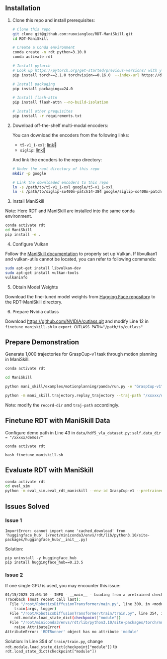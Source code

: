 ## Installation

1. Clone this repo and install prerequisites:

    ```bash
    # Clone this repo
    git clone git@github.com:ruoxianglee/RDT-ManiSkill.git
    cd RDT-ManiSkill
    
    # Create a Conda environment
    conda create -n rdt python=3.10.0
    conda activate rdt
    
    # Install pytorch
    # Look up https://pytorch.org/get-started/previous-versions/ with your cuda version for a correct command
    pip install torch==2.1.0 torchvision==0.16.0  --index-url https://download.pytorch.org/whl/cu121
    
    # Install packaging
    pip install packaging==24.0
    
    # Install flash-attn
    pip install flash-attn --no-build-isolation
    
    # Install other prequisites
    pip install -r requirements.txt
    ```

2. Download off-the-shelf multi-modal encoders:

   You can download the encoders from the following links:

   - `t5-v1_1-xxl`: [link](https://huggingface.co/google/t5-v1_1-xxl/tree/main)🤗
   - `siglip`: [link](https://huggingface.co/google/siglip-so400m-patch14-384)🤗

   And link the encoders to the repo directory:

   ```bash
   # Under the root directory of this repo
   mkdir -p google
   
   # Link the downloaded encoders to this repo
   ln -s /path/to/t5-v1_1-xxl google/t5-v1_1-xxl
   ln -s /path/to/siglip-so400m-patch14-384 google/siglip-so400m-patch14-384
   ```

3. Install ManiSkill
   
Note: Here RDT and ManiSkill are installed into the same conda environment.

```bash
conda activate rdt
cd ManiSkill
pip install -e .
```

4. Configure Vulkan
   
Follow the [ManiSkill documentation](https://maniskill.readthedocs.io/en/latest/user_guide/getting_started/installation.html#vulkan) to properly set up Vulkan. If libvulkan1 and vulkan-utils cannot be located, you can refer to following commands:
```bash
sudo apt-get install libvulkan-dev
sudo apt-get install vulkan-tools
vulkaninfo
```

5. Obtain Model Weights

Download the fine-tuned model weights from [Hugging Face repository](https://huggingface.co/robotics-diffusion-transformer/maniskill-model/tree/main/rdt) to the RDT-ManiSkill directory.


6. Prepare Nvidia cutlass
  
Download https://github.com/NVIDIA/cutlass.git and modify Line 12 in `finetune_maniskill.sh` to `export CUTLASS_PATH="/path/to/cutlass"`


## Prepare Demonstration
Generate 1,000 trajectories for GraspCup-v1 task through motion planning in ManiSkill.

```bash
conda activate rdt

cd ManiSkill

python mani_skill/examples/motionplanning/panda/run.py -e "GraspCup-v1" --record-dir "/xxxxx/demos/" --traj-name="trajectory_cpu" -n 1000 --sim-backend "cpu" --only-count-success

python -m mani_skill.trajectory.replay_trajectory --traj-path "/xxxxx/demos/GraspCup-v1/motionplanning/trajectory_cpu.h5" --use-first-env-state --sim-backend cpu -c pd_joint_pos -o rgb --save-traj --num-procs 16

```
Note: modify the `record-dir` and `traj-path` accordingly.


## Finetune RDT with ManiSkill Data
Configure demo path in Line 43 in `data/hdf5_vla_dataset.py`: `self.data_dir = "/xxxxx/demos/"`

```
conda activate rdt

bash finetune_maniskill.sh
```

## Evaluate RDT with ManiSkill
```bash
conda activate rdt 
cd eval_sim
python -m eval_sim.eval_rdt_maniskill --env-id GraspCup-v1 --pretrained_path PATH_TO_PRETRAINED_MODEL
```

## Issues Solved
### Issue 1
```ImportError: cannot import name 'cached_download' from 'huggingface_hub' (/root/miniconda3/envs/rdt/lib/python3.10/site-packages/huggingface_hub/__init__.py)```

Solution:
```
pip uninstall -y huggingface_hub
pip install huggingface_hub==0.23.5
```

### Issue 2
If one single GPU is used, you may encounter this issue:
```bash
01/15/2025 23:03:10 - INFO - __main__ - Loading from a pretrained checkpoint.
Traceback (most recent call last):
  File "/root/RoboticsDiffusionTransformer/main.py", line 300, in <module>
    train(args, logger)
  File "/root/RoboticsDiffusionTransformer/train/train.py", line 354, in train
    rdt.module.load_state_dict(checkpoint["module"])
  File "/root/miniconda3/envs/rdt/lib/python3.10/site-packages/torch/nn/modules/module.py", line 1931, in __getattr__
    raise AttributeError(
AttributeError: 'RDTRunner' object has no attribute 'module'
```

Solution: 
In Line 354 of `train/train.py`, change `rdt.module.load_state_dict(checkpoint["module"])` to `rdt.load_state_dict(checkpoint["module"])`
